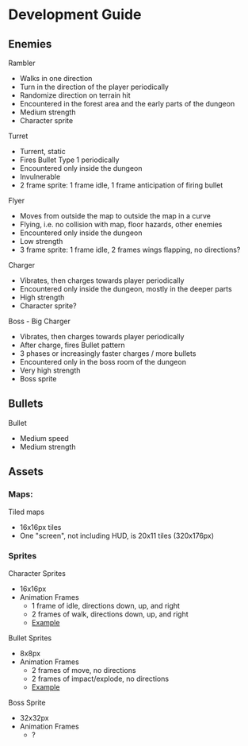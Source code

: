 # Development Guide

## Enemies

Rambler

- Walks in one direction
- Turn in the direction of the player periodically
- Randomize direction on terrain hit
- Encountered in the forest area and the early parts of the dungeon
- Medium strength
- Character sprite

Turret

- Turrent, static
- Fires Bullet Type 1 periodically
- Encountered only inside the dungeon
- Invulnerable
- 2 frame sprite: 1 frame idle, 1 frame anticipation of firing bullet

Flyer

- Moves from outside the map to outside the map in a curve
- Flying, i.e. no collision with map, floor hazards, other enemies
- Encountered only inside the dungeon
- Low strength
- 3 frame sprite: 1 frame idle, 2 frames wings flapping, no directions?

Charger

- Vibrates, then charges towards player periodically
- Encountered only inside the dungeon, mostly in the deeper parts
- High strength
- Character sprite?

Boss - Big Charger

- Vibrates, then charges towards player periodically
- After charge, fires Bullet pattern
- 3 phases or increasingly faster charges / more bullets
- Encountered only in the boss room of the dungeon
- Very high strength
- Boss sprite

## Bullets

Bullet

- Medium speed
- Medium strength

## Assets

### Maps:

Tiled maps

- 16x16px tiles
- One "screen", not including HUD, is 20x11 tiles (320x176px)

### Sprites

Character Sprites

- 16x16px
- Animation Frames
  - 1 frame of idle, directions down, up, and right
  - 2 frames of walk, directions down, up, and right
  - [Example](assets/images/characters-spritesheet.png)

Bullet Sprites

- 8x8px
- Animation Frames
  - 2 frames of move, no directions
  - 2 frames of impact/explode, no directions
  - [Example](assets/images/bullets-spritesheet.png)

Boss Sprite

- 32x32px
- Animation Frames
  - ?
